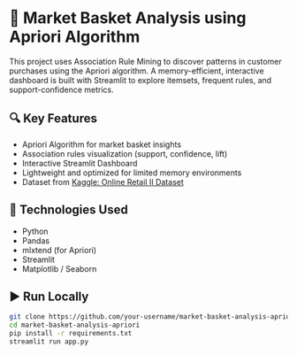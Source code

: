 # 🛒 Market Basket Analysis using Apriori Algorithm

This project uses Association Rule Mining to discover patterns in customer purchases using the Apriori algorithm. A memory-efficient, interactive dashboard is built with Streamlit to explore itemsets, frequent rules, and support-confidence metrics.

## 🔍 Key Features

- Apriori Algorithm for market basket insights
- Association rules visualization (support, confidence, lift)
- Interactive Streamlit Dashboard
- Lightweight and optimized for limited memory environments
- Dataset from [Kaggle: Online Retail II Dataset](https://www.kaggle.com/datasets/mcnultyamy/online-retail-ii-uci)

## 🧰 Technologies Used

- Python
- Pandas
- mlxtend (for Apriori)
- Streamlit
- Matplotlib / Seaborn

## ▶️ Run Locally

```bash
git clone https://github.com/your-username/market-basket-analysis-apriori.git
cd market-basket-analysis-apriori
pip install -r requirements.txt
streamlit run app.py

